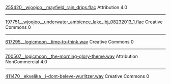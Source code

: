[255420__wjoojoo__mayfield_rain_drips.flac]()
 Attribution 4.0 
___

[197751__wjoojoo__underwater_ambience_lake_lbj_08232013_1.flac](https://freesound.org/people/wjoojoo/sounds/197751/)
Creative Commons 0

___


[617295__logicmoon__time-to-think.wav](https://freesound.org/people/LogicMoon/sounds/617295/)
Creative Commons 0

___

[700507__logicmoon__the-morning-glory-theme.wav](https://freesound.org/people/LogicMoon/sounds/700507/)
Attribution NonCommercial 4.0

___

[411470__ekvelika__i-dont-beleve-wurlitzer.wav](https://freesound.org/people/EKVelika/sounds/411470/)
Creative Commons 0
